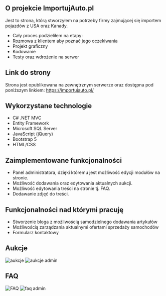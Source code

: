 ## O projekcie ImportujAuto.pl
Jest to strona, którą stworzyłem na potrzeby firmy zajmującej się importem pojazdów z USA oraz Kanady. 
- Cały proces podzieliłem na etapy:
- Rozmowa z klientem aby poznać jego oczekiwania
- Projekt graficzny
- Kodowanie
- Testy oraz wdrożenie na serwer

## Link do strony
Strona jest opublikowana na zewnętrznym serwerze oraz dostępna pod poniższym linkiem: https://importujauto.pl/

## Wykorzystane technologie
- C# .NET MVC
- Entity Framework
- Microsoft SQL Server
- JavaScript (jQuery)
- Bootstrap 5
- HTML/CSS

## Zaimplementowane funkcjonalności
- Panel administratora, dzięki któremu jest możliwość edycji modułów na stronie.
- Możliwość dodawania oraz edytowania aktualnych aukcji. 
- Możliwość edytowania treści na stronie tj. FAQ.
- Dodawanie zdjęć do treści.

## Funkcjonalności nad którymi pracuję
- Stworzenie bloga z możliwością samodzielnego dodawania artykułów
- Możliwością zarządzania aktualnymi ofertami sprzedaży samochodów
- Formularz kontaktowy

## Aukcje
![aukcje](https://github.com/MichalOzimek/ImportujAuto.pl/assets/50703561/ae58ab20-7722-4bd5-88cc-2bc6e5df0ab5)
![aukcje admin](https://github.com/MichalOzimek/ImportujAuto.pl/assets/50703561/b367313f-ed7e-45fa-a733-e5dc3265d251)

## FAQ
![FAQ](https://github.com/MichalOzimek/ImportujAuto.pl/assets/50703561/d1ca862b-73c4-4652-9705-d6e946263e5b)
![faq admin](https://github.com/MichalOzimek/ImportujAuto.pl/assets/50703561/ce2747fb-00fe-4655-9de5-c4bc9fb8a25a)



